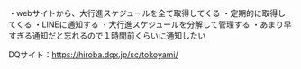 ・webサイトから、大行進スケジュールを全て取得してくる
・定期的に取得してくる
・LINEに通知する
・大行進スケジュールを分解して管理する
・あまり早すぎる通知だと忘れるので１時間前くらいに通知したい

DQサイト：https://hiroba.dqx.jp/sc/tokoyami/